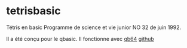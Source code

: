 # tetrisbasic
Tétris en basic
Programme de science et vie junior NO 32 de juin 1992.

Il a été conçu pour le qbasic.
Il fonctionne avec [qb64](https://qb64.com/) [github](https://github.com/QB64Team/qb64)

